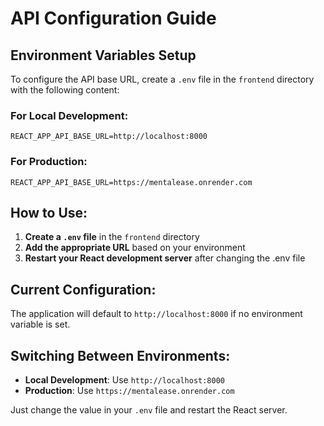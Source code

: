 # API Configuration Guide

## Environment Variables Setup

To configure the API base URL, create a `.env` file in the `frontend` directory with the following content:

### For Local Development:
```
REACT_APP_API_BASE_URL=http://localhost:8000
```

### For Production:
```
REACT_APP_API_BASE_URL=https://mentalease.onrender.com
```

## How to Use:

1. **Create a `.env` file** in the `frontend` directory
2. **Add the appropriate URL** based on your environment
3. **Restart your React development server** after changing the .env file

## Current Configuration:

The application will default to `http://localhost:8000` if no environment variable is set.

## Switching Between Environments:

- **Local Development**: Use `http://localhost:8000`
- **Production**: Use `https://mentalease.onrender.com`

Just change the value in your `.env` file and restart the React server.
